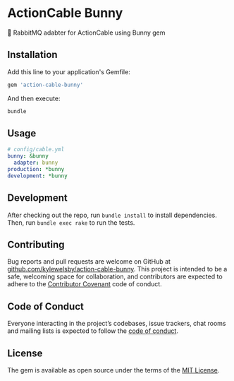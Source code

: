 # ActionCable Bunny

🚧 RabbitMQ adabter for ActionCable using Bunny gem

## Installation

Add this line to your application's Gemfile:

```ruby
gem 'action-cable-bunny'
```

And then execute:

```bash
bundle
```

## Usage

```yaml
# config/cable.yml
bunny: &bunny
  adapter: bunny
production: *bunny
development: *bunny

```

## Development

After checking out the repo, run `bundle install` to install dependencies. Then, run `bundle exec rake` to run the tests.

## Contributing

Bug reports and pull requests are welcome on GitHub at [github.com/kylewelsby/action-cable-bunny](https://github.com/kylewelsby/action-cable-bunny). This project is intended to be a safe, welcoming space for collaboration, and contributors are expected to adhere to the [Contributor Covenant](http://contributor-covenant.org) code of conduct.

## Code of Conduct

Everyone interacting in the project’s codebases, issue trackers, chat rooms and mailing lists is expected to follow the [code of conduct](https://github.com/kylewelsby/action-cable-bynny/blob/master/CODE_OF_CONDUCT.md).

## License

The gem is available as open source under the terms of the [MIT License](./LICENSE).
